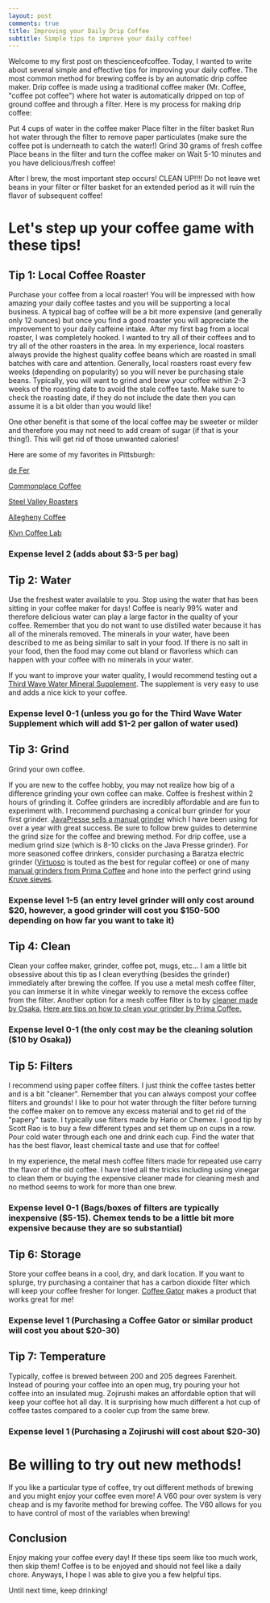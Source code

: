 ```yaml
---
layout: post
comments: true
title: Improving your Daily Drip Coffee
subtitle: Simple tips to improve your daily coffee!
---
```


Welcome to my first post on thescienceofcoffee.  Today, I wanted to write about several simple and effective tips for improving your daily coffee.  The most common method for brewing coffee is by an automatic drip coffee maker.  Drip coffee is made using a traditional coffee maker (Mr. Coffee, "coffee pot coffee") where hot water is automatically dripped on top of ground coffee and through a filter.  Here is my process for making drip coffee:

Put 4 cups of water in the coffee maker
Place filter in the filter basket
Run hot water through the filter to remove paper particulates (make sure the coffee pot is underneath to catch the water!)
Grind 30 grams of fresh coffee 
Place beans in the filter and turn the coffee maker on
Wait 5-10 minutes and you have delicious/fresh coffee!

After I brew, the most important step occurs!  CLEAN UP!!!!  Do not leave wet beans in your filter or filter basket for an extended period as it will ruin the flavor of subsequent coffee!

# Let's step up your coffee game with these tips!

## Tip 1: Local Coffee Roaster

Purchase your coffee from a local roaster!  You will be impressed with how amazing your daily coffee tastes and you will be supporting a local business.  A typical bag of coffee will be a bit more expensive (and generally only 12 ounces) but once you find a good roaster you will appreciate the improvement to your daily caffeine intake.  After my first bag from a local roaster, I was completely hooked.  I wanted to try all of their coffees and to try all of the other roasters in the area.  In my experience, local roasters always provide the highest quality coffee beans which are roasted in small batches with care and attention.  Generally, local roasters roast every few weeks (depending on popularity) so you will never be purchasing stale beans.  Typically, you will want to grind and brew your coffee within 2-3 weeks of the roasting date to avoid the stale coffee taste.  Make sure to check the roasting date, if they do not include the date then you can assume it is a bit older than you would like!

One other benefit is that some of the local coffee may be sweeter or milder and therefore you may not need to add cream of sugar (if that is your thing!).  This will get rid of those unwanted calories!

Here are some of my favorites in Pittsburgh:

[de Fer](https://defer.coffee/)

[Commonplace Coffee](https://thecommonplacecoffeehouse.com/)

[Steel Valley Roasters](http://www.steelvalleyroasters.com/)

[Allegheny Coffee](http://www.alleghenycoffee.com/)

[Klvn Coffee Lab](https://www.klvncoffee.com/)

### Expense level 2 (adds about $3-5 per bag)

## Tip 2: Water

Use the freshest water available to you.  Stop using the water that has been sitting in your coffee maker for days!  Coffee is nearly 99% water and therefore delicious water can play a large factor in the quality of your coffee.  Remember that you do not want to use distilled water because it has all of the minerals removed.  The minerals in your water, have been described to me as being similar to salt in your food.  If there is no salt in your food, then the food may come out bland or flavorless which can happen with your coffee with no minerals in your water.

If you want to improve your water quality, I would recommend testing out a [Third Wave Water Mineral Supplement](https://thirdwavewater.com/).  The supplement is very easy to use and adds a nice kick to your coffee.

### Expense level 0-1 (unless you go for the Third Wave Water Supplement which will add $1-2 per gallon of water used)

## Tip 3: Grind

Grind your own coffee.

If you are new to the coffee hobby, you may not realize how big of a difference grinding your own coffee can make.  Coffee is freshest within 2 hours of grinding it.  Coffee grinders are incredibly affordable and are fun to experiment with.  I recommend purchasing a conical burr grinder for your first grinder.  [JavaPresse sells a manual grinder](https://www.amazon.com/JavaPresse-Manual-Coffee-Grinder-Stainless/dp/B013R3Q7B2) which I have been using for over a year with great success.  Be sure to follow brew guides to determine the grind size for the coffee and brewing method.  For drip coffee, use a medium grind size (which is 8-10 clicks on the Java Presse grinder).  For more seasoned coffee drinkers, consider purchasing a Baratza electric grinder ([Virtuoso](https://www.amazon.com/gp/product/B006MLQHRG/ref=s9_acsd_hps_bw_c_x_2_w) is touted as the best for regular coffee) or one of many [manual grinders from Prima Coffee](https://prima-coffee.com/grind/manual) and hone into the perfect grind using [Kruve sieves](https://www.kruveinc.com).

### Expense level 1-5 (an entry level grinder will only cost around $20, however, a good grinder will cost you $150-500 depending on how far you want to take it)

## Tip 4: Clean

Clean your coffee maker, grinder, coffee pot, mugs, etc...  I am a little bit obsessive about this tip as I clean everything (besides the grinder) immediately after brewing the coffee.  If you use a metal mesh coffee filter, you can immerse it in white vinegar weekly to remove the excess coffee from the filter.  Another option for a mesh coffee filter is to by [cleaner made by Osaka.](https://www.amazon.com/Osaka-Sodium-Percarbonate-Cleaning-Solution/dp/B01LWUJSHY)  [Here are tips on how to clean your grinder by Prima Coffee.](https://prima-coffee.com/learn/video/maintenance/how-clean-your-burr-grinder)

### Expense level 0-1 (the only cost may be the cleaning solution ($10 by Osaka))

## Tip 5: Filters

I recommend using paper coffee filters.  I just think the coffee tastes better and is a bit "cleaner".  Remember that you can always compost your coffee filters and grounds!  I like to pour hot water through the filter before turning the coffee maker on to remove any excess material and to get rid of the "papery" taste.  I typically use filters made by Hario or Chemex.  I good tip by Scott Rao is to buy a few different types and set them up on cups in a row.  Pour cold water through each one and drink each cup.  Find the water that has the best flavor, least chemical taste and use that for coffee!

In my experience, the metal mesh coffee filters made for repeated use carry the flavor of the old coffee.  I have tried all the tricks including using vinegar to clean them or buying the expensive cleaner made for cleaning mesh and no method seems to work for more than one brew.

### Expense level 0-1 (Bags/boxes of filters are typically inexpensive ($5-15).  Chemex tends to be a little bit more expensive because they are so substantial)

## Tip 6: Storage

Store your coffee beans in a cool, dry, and dark location.  If you want to splurge, try purchasing a container that has a carbon dioxide filter which will keep your coffee fresher for longer.  [Coffee Gator](https://www.amazon.com/Coffee-Gator-Stainless-Steel-Container/dp/B014HG645M) makes a product that works great for me!

### Expense level 1 (Purchasing a Coffee Gator or similar product will cost you about $20-30)

## Tip 7: Temperature

Typically, coffee is brewed between 200 and 205 degrees Farenheit.  Instead of pouring your coffee into an open mug, try pouring your hot coffee into an insulated mug.  Zojirushi makes an affordable option that will keep your coffee hot all day.  It is surprising how much different a hot cup of coffee tastes compared to a cooler cup from the same brew.

### Expense level 1 (Purchasing a Zojirushi will cost about $20-30)

# Be willing to try out new methods!

If you like a particular type of coffee, try out different methods of brewing and you might enjoy your coffee even more!  A V60 pour over system is very cheap and is my favorite method for brewing coffee.  The V60 allows for you to have control of most of the variables when brewing!

## Conclusion

Enjoy making your coffee every day!  If these tips seem like too much work, then skip them!  Coffee is to be enjoyed and should not feel like a daily chore.  Anyways, I hope I was able to give you a few helpful tips.

Until next time, keep drinking!
